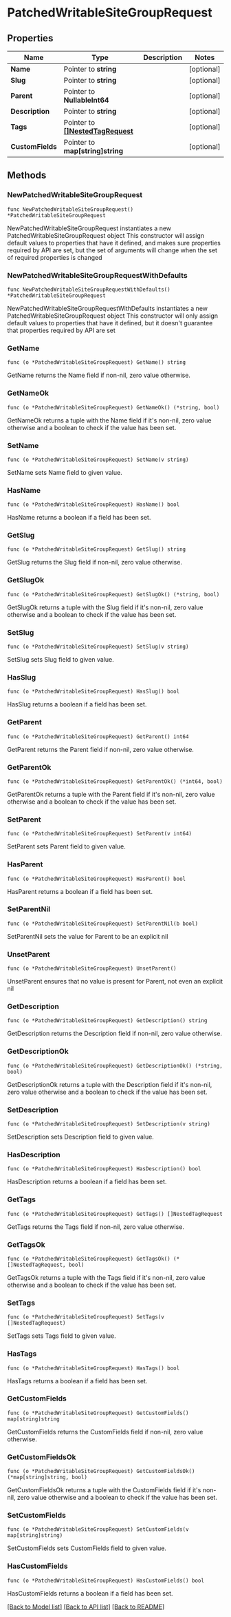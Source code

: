 # PatchedWritableSiteGroupRequest

## Properties

Name | Type | Description | Notes
------------ | ------------- | ------------- | -------------
**Name** | Pointer to **string** |  | [optional] 
**Slug** | Pointer to **string** |  | [optional] 
**Parent** | Pointer to **NullableInt64** |  | [optional] 
**Description** | Pointer to **string** |  | [optional] 
**Tags** | Pointer to [**[]NestedTagRequest**](NestedTagRequest.md) |  | [optional] 
**CustomFields** | Pointer to **map[string]string** |  | [optional] 

## Methods

### NewPatchedWritableSiteGroupRequest

`func NewPatchedWritableSiteGroupRequest() *PatchedWritableSiteGroupRequest`

NewPatchedWritableSiteGroupRequest instantiates a new PatchedWritableSiteGroupRequest object
This constructor will assign default values to properties that have it defined,
and makes sure properties required by API are set, but the set of arguments
will change when the set of required properties is changed

### NewPatchedWritableSiteGroupRequestWithDefaults

`func NewPatchedWritableSiteGroupRequestWithDefaults() *PatchedWritableSiteGroupRequest`

NewPatchedWritableSiteGroupRequestWithDefaults instantiates a new PatchedWritableSiteGroupRequest object
This constructor will only assign default values to properties that have it defined,
but it doesn't guarantee that properties required by API are set

### GetName

`func (o *PatchedWritableSiteGroupRequest) GetName() string`

GetName returns the Name field if non-nil, zero value otherwise.

### GetNameOk

`func (o *PatchedWritableSiteGroupRequest) GetNameOk() (*string, bool)`

GetNameOk returns a tuple with the Name field if it's non-nil, zero value otherwise
and a boolean to check if the value has been set.

### SetName

`func (o *PatchedWritableSiteGroupRequest) SetName(v string)`

SetName sets Name field to given value.

### HasName

`func (o *PatchedWritableSiteGroupRequest) HasName() bool`

HasName returns a boolean if a field has been set.

### GetSlug

`func (o *PatchedWritableSiteGroupRequest) GetSlug() string`

GetSlug returns the Slug field if non-nil, zero value otherwise.

### GetSlugOk

`func (o *PatchedWritableSiteGroupRequest) GetSlugOk() (*string, bool)`

GetSlugOk returns a tuple with the Slug field if it's non-nil, zero value otherwise
and a boolean to check if the value has been set.

### SetSlug

`func (o *PatchedWritableSiteGroupRequest) SetSlug(v string)`

SetSlug sets Slug field to given value.

### HasSlug

`func (o *PatchedWritableSiteGroupRequest) HasSlug() bool`

HasSlug returns a boolean if a field has been set.

### GetParent

`func (o *PatchedWritableSiteGroupRequest) GetParent() int64`

GetParent returns the Parent field if non-nil, zero value otherwise.

### GetParentOk

`func (o *PatchedWritableSiteGroupRequest) GetParentOk() (*int64, bool)`

GetParentOk returns a tuple with the Parent field if it's non-nil, zero value otherwise
and a boolean to check if the value has been set.

### SetParent

`func (o *PatchedWritableSiteGroupRequest) SetParent(v int64)`

SetParent sets Parent field to given value.

### HasParent

`func (o *PatchedWritableSiteGroupRequest) HasParent() bool`

HasParent returns a boolean if a field has been set.

### SetParentNil

`func (o *PatchedWritableSiteGroupRequest) SetParentNil(b bool)`

 SetParentNil sets the value for Parent to be an explicit nil

### UnsetParent
`func (o *PatchedWritableSiteGroupRequest) UnsetParent()`

UnsetParent ensures that no value is present for Parent, not even an explicit nil
### GetDescription

`func (o *PatchedWritableSiteGroupRequest) GetDescription() string`

GetDescription returns the Description field if non-nil, zero value otherwise.

### GetDescriptionOk

`func (o *PatchedWritableSiteGroupRequest) GetDescriptionOk() (*string, bool)`

GetDescriptionOk returns a tuple with the Description field if it's non-nil, zero value otherwise
and a boolean to check if the value has been set.

### SetDescription

`func (o *PatchedWritableSiteGroupRequest) SetDescription(v string)`

SetDescription sets Description field to given value.

### HasDescription

`func (o *PatchedWritableSiteGroupRequest) HasDescription() bool`

HasDescription returns a boolean if a field has been set.

### GetTags

`func (o *PatchedWritableSiteGroupRequest) GetTags() []NestedTagRequest`

GetTags returns the Tags field if non-nil, zero value otherwise.

### GetTagsOk

`func (o *PatchedWritableSiteGroupRequest) GetTagsOk() (*[]NestedTagRequest, bool)`

GetTagsOk returns a tuple with the Tags field if it's non-nil, zero value otherwise
and a boolean to check if the value has been set.

### SetTags

`func (o *PatchedWritableSiteGroupRequest) SetTags(v []NestedTagRequest)`

SetTags sets Tags field to given value.

### HasTags

`func (o *PatchedWritableSiteGroupRequest) HasTags() bool`

HasTags returns a boolean if a field has been set.

### GetCustomFields

`func (o *PatchedWritableSiteGroupRequest) GetCustomFields() map[string]string`

GetCustomFields returns the CustomFields field if non-nil, zero value otherwise.

### GetCustomFieldsOk

`func (o *PatchedWritableSiteGroupRequest) GetCustomFieldsOk() (*map[string]string, bool)`

GetCustomFieldsOk returns a tuple with the CustomFields field if it's non-nil, zero value otherwise
and a boolean to check if the value has been set.

### SetCustomFields

`func (o *PatchedWritableSiteGroupRequest) SetCustomFields(v map[string]string)`

SetCustomFields sets CustomFields field to given value.

### HasCustomFields

`func (o *PatchedWritableSiteGroupRequest) HasCustomFields() bool`

HasCustomFields returns a boolean if a field has been set.


[[Back to Model list]](../README.md#documentation-for-models) [[Back to API list]](../README.md#documentation-for-api-endpoints) [[Back to README]](../README.md)


